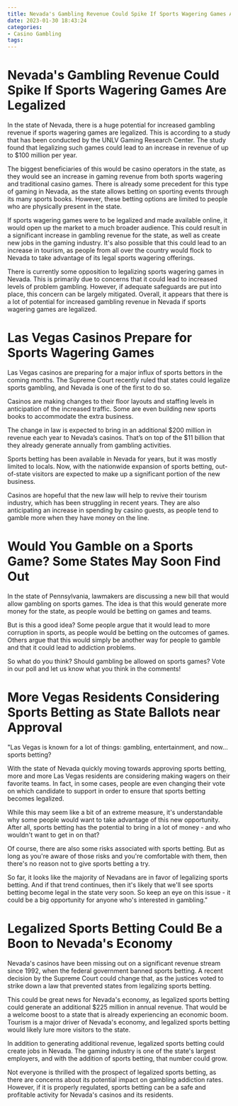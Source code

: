 ```yaml
---
title: Nevada's Gambling Revenue Could Spike If Sports Wagering Games Are Legalized
date: 2023-01-30 18:43:24
categories:
- Casino Gambling
tags:
---
```



#  Nevada's Gambling Revenue Could Spike If Sports Wagering Games Are Legalized

In the state of Nevada, there is a huge potential for increased gambling revenue if sports wagering games are legalized. This is according to a study that has been conducted by the UNLV Gaming Research Center. The study found that legalizing such games could lead to an increase in revenue of up to $100 million per year.

The biggest beneficiaries of this would be casino operators in the state, as they would see an increase in gaming revenue from both sports wagering and traditional casino games. There is already some precedent for this type of gaming in Nevada, as the state allows betting on sporting events through its many sports books. However, these betting options are limited to people who are physically present in the state.

If sports wagering games were to be legalized and made available online, it would open up the market to a much broader audience. This could result in a significant increase in gambling revenue for the state, as well as create new jobs in the gaming industry. It's also possible that this could lead to an increase in tourism, as people from all over the country would flock to Nevada to take advantage of its legal sports wagering offerings.

There is currently some opposition to legalizing sports wagering games in Nevada. This is primarily due to concerns that it could lead to increased levels of problem gambling. However, if adequate safeguards are put into place, this concern can be largely mitigated. Overall, it appears that there is a lot of potential for increased gambling revenue in Nevada if sports wagering games are legalized.

#  Las Vegas Casinos Prepare for Sports Wagering Games

Las Vegas casinos are preparing for a major influx of sports bettors in the coming months. The Supreme Court recently ruled that states could legalize sports gambling, and Nevada is one of the first to do so.

Casinos are making changes to their floor layouts and staffing levels in anticipation of the increased traffic. Some are even building new sports books to accommodate the extra business.

The change in law is expected to bring in an additional $200 million in revenue each year to Nevada’s casinos. That’s on top of the $11 billion that they already generate annually from gambling activities.

Sports betting has been available in Nevada for years, but it was mostly limited to locals. Now, with the nationwide expansion of sports betting, out-of-state visitors are expected to make up a significant portion of the new business.

Casinos are hopeful that the new law will help to revive their tourism industry, which has been struggling in recent years. They are also anticipating an increase in spending by casino guests, as people tend to gamble more when they have money on the line.

#  Would You Gamble on a Sports Game? Some States May Soon Find Out

In the state of Pennsylvania, lawmakers are discussing a new bill that would allow gambling on sports games. The idea is that this would generate more money for the state, as people would be betting on games and teams.

But is this a good idea? Some people argue that it would lead to more corruption in sports, as people would be betting on the outcomes of games. Others argue that this would simply be another way for people to gamble and that it could lead to addiction problems.

So what do you think? Should gambling be allowed on sports games? Vote in our poll and let us know what you think in the comments!

#  More Vegas Residents Considering Sports Betting as State Ballots near Approval 

"Las Vegas is known for a lot of things: gambling, entertainment, and now… sports betting?

With the state of Nevada quickly moving towards approving sports betting, more and more Las Vegas residents are considering making wagers on their favorite teams. In fact, in some cases, people are even changing their vote on which candidate to support in order to ensure that sports betting becomes legalized.

While this may seem like a bit of an extreme measure, it's understandable why some people would want to take advantage of this new opportunity. After all, sports betting has the potential to bring in a lot of money - and who wouldn't want to get in on that?

Of course, there are also some risks associated with sports betting. But as long as you're aware of those risks and you're comfortable with them, then there's no reason not to give sports betting a try.

So far, it looks like the majority of Nevadans are in favor of legalizing sports betting. And if that trend continues, then it's likely that we'll see sports betting become legal in the state very soon. So keep an eye on this issue - it could be a big opportunity for anyone who's interested in gambling."

#  Legalized Sports Betting Could Be a Boon to Nevada's Economy

Nevada's casinos have been missing out on a significant revenue stream since 1992, when the federal government banned sports betting. A recent decision by the Supreme Court could change that, as the justices voted to strike down a law that prevented states from legalizing sports betting.

This could be great news for Nevada's economy, as legalized sports betting could generate an additional $225 million in annual revenue. That would be a welcome boost to a state that is already experiencing an economic boom. Tourism is a major driver of Nevada's economy, and legalized sports betting would likely lure more visitors to the state.

In addition to generating additional revenue, legalized sports betting could create jobs in Nevada. The gaming industry is one of the state's largest employers, and with the addition of sports betting, that number could grow.

Not everyone is thrilled with the prospect of legalized sports betting, as there are concerns about its potential impact on gambling addiction rates. However, if it is properly regulated, sports betting can be a safe and profitable activity for Nevada's casinos and its residents.